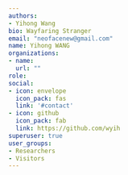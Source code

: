 ```yaml
---
authors:
- Yihong Wang
bio: Wayfaring Stranger
email: "neofacenew@gmail.com"
name: Yihong WANG
organizations:
- name: 
  url: ""
role: 
social:
- icon: envelope
  icon_pack: fas
  link: '#contact'
- icon: github
  icon_pack: fab
  link: https://github.com/wyih
superuser: true
user_groups:
- Researchers
- Visitors
---
```




